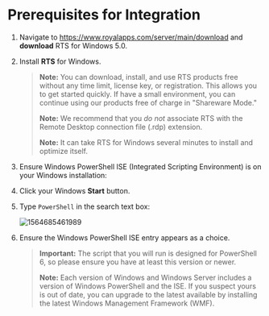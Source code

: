 [title]: # (Prerequisites for Integration)
[tags]: # (integration)
[priority]: # (101)
# Prerequisites for Integration

1. Navigate to https://www.royalapps.com/server/main/download and __download__ RTS for Windows 5.0.

1. Install __RTS__ for Windows.

   > **Note:** You can download, install, and use RTS products free without any time limit, license key, or registration. This allows you to get started quickly. If have a small environment, you can continue using our products free of charge in "Shareware Mode."
   >
   > **Note:** We recommend that you *do not* associate RTS with the Remote Desktop connection file (.rdp) extension.
   >
   > **Note:** It can take RTS for Windows several minutes to install and optimize itself.

1. Ensure Windows PowerShell ISE (Integrated Scripting Environment) is on your Windows installation:
1. Click your Windows __Start__ button.
1. Type `PowerShell` in the search text box:
   
   ![1564685461989](images/1.png)
1. Ensure the Windows PowerShell ISE entry appears as a choice.
   
   > **Important:** The script that you will run is designed for PowerShell 6, so please ensure you have at least this version or newer.
   >
   > **Note:** Each version of Windows and Windows Server includes a version of Windows PowerShell and the ISE. If you suspect yours is out of date, you can upgrade to the latest available by installing the latest Windows Management Framework (WMF).
